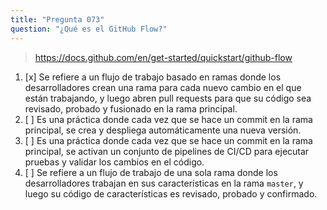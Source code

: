 ```yaml
---
title: "Pregunta 073"
question: "¿Qué es el GitHub Flow?"
---
```



> https://docs.github.com/en/get-started/quickstart/github-flow
1. [x] Se refiere a un flujo de trabajo basado en ramas donde los desarrolladores crean una rama para cada nuevo cambio en el que están trabajando, y luego abren pull requests para que su código sea revisado, probado y fusionado en la rama principal.
1. [ ] Es una práctica donde cada vez que se hace un commit en la rama principal, se crea y despliega automáticamente una nueva versión.
1. [ ] Es una práctica donde cada vez que se hace un commit en la rama principal, se activan un conjunto de pipelines de CI/CD para ejecutar pruebas y validar los cambios en el código.
1. [ ] Se refiere a un flujo de trabajo de una sola rama donde los desarrolladores trabajan en sus características en la rama `master`, y luego su código de características es revisado, probado y confirmado.
